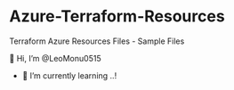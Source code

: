 # Azure-Terraform-Resources
Terraform Azure Resources Files - Sample Files

👋 Hi, I’m @LeoMonu0515

- 🌱 I’m currently learning ..!
